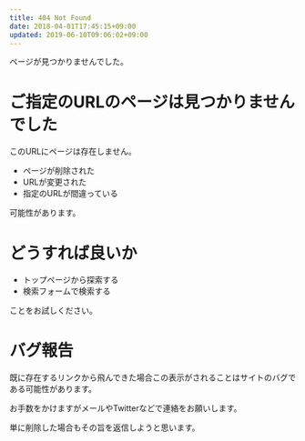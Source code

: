 ```yaml
---
title: 404 Not Found
date: 2018-04-01T17:45:15+09:00
updated: 2019-06-10T09:06:02+09:00
---
```


ページが見つかりませんでした。

# ご指定のURLのページは見つかりませんでした

このURLにページは存在しません。

* ページが削除された
* URLが変更された
* 指定のURLが間違っている

可能性があります。

# どうすれば良いか

* トップページから探索する
* 検索フォームで検索する

ことをお試しください。

# バグ報告

既に存在するリンクから飛んできた場合この表示がされることはサイトのバグである可能性があります。

お手数をかけますがメールやTwitterなどで連絡をお願いします。

単に削除した場合もその旨を返信しようと思います。
